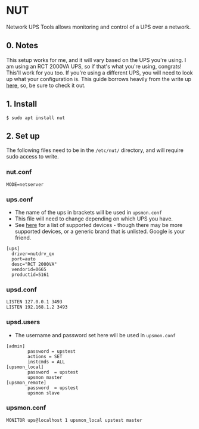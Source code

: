 # NUT
Network UPS Tools allows monitoring and control of a UPS over a network.

## 0. Notes
This setup works for me, and it will vary based on the UPS you're using. 
I am using an RCT 2000VA UPS, so if that's what you're using, congrats! This'll work for you too.
If you're using a different UPS, you will need to look up what your configuration is.
This guide borrows heavily from the write up [here](https://www.reddit.com/r/homelab/comments/5ssb5h/ups_server_on_raspberry_pi/), so, be sure to check it out.

## 1. Install
`$ sudo apt install nut`

## 2. Set up
The following files need to be in the `/etc/nut/` directory, and will require sudo access to write.

### nut.conf
 
```
MODE=netserver
```

### ups.conf
- The name of the ups in brackets will be used in `upsmon.conf`
- This file will need to change depending on which UPS you have.
- See [here](https://networkupstools.org/stable-hcl.html) for a list of supported devices - though there may be more supported devices, or a generic brand that is unlisted. Google is your friend.
```
[ups]
  driver=nutdrv_qx
  port=auto
  desc="RCT 2000VA"
  vendorid=0665
  productid=5161
```

### upsd.conf
```
LISTEN 127.0.0.1 3493
LISTEN 192.168.1.2 3493
```

### upsd.users
- The username and password set here will be used in `upsmon.conf`
```
[admin]
        password = upstest
        actions = SET
        instcmds = ALL
[upsmon_local]
        password  = upstest
        upsmon master
[upsmon_remote]
        password  = upstest
        upsmon slave
```

### upsmon.conf
```
MONITOR ups@localhost 1 upsmon_local upstest master
```